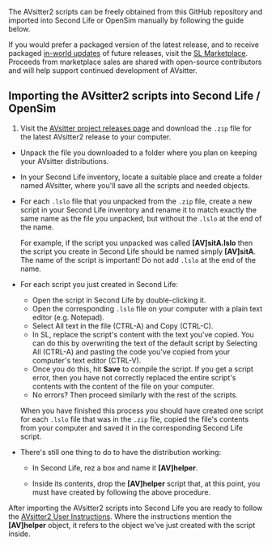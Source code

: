 
The AVsitter2 scripts can be freely obtained from this GitHub repository and imported into Second Life or OpenSim manually by following the guide below.

If you would prefer a packaged version of the latest release, and to receive packaged [in-world updates](https://avsitter.github.io/updates.html) of future releases, visit the [SL Marketplace](https://marketplace.secondlife.com/stores/79645). Proceeds from marketplace sales are shared with open-source contributors and will help support continued development of AVsitter.


## Importing the AVsitter2 scripts into Second Life / OpenSim

1. Visit the [AVsitter project releases page](https://github.com/AVsitter/AVsitter/releases) and download the ```.zip``` file for the latest AVsitter2 release to your computer.

- Unpack the file you downloaded to a folder where you plan on keeping your AVsitter distributions.

- In your Second Life inventory, locate a suitable place and create a folder named AVsitter, where you'll save all the scripts and needed objects. 

- For each ```.lslo``` file that you unpacked from the ```.zip``` file, create a new script in your Second Life inventory and rename it to match exactly the same name as the file you unpacked, but without the ```.lslo``` at the end of the name.

    For example, if the script you unpacked was called **[AV]sitA.lslo** then the script you create in Second Life should be named simply **[AV]sitA**. The name of the script is important! Do not add ```.lslo``` at the end of the name.

- For each script you just created in Second Life:
    - Open the script in Second Life by double-clicking it.
    - Open the corresponding ```.lslo``` file on your computer with a plain text editor (e.g. Notepad).
    - Select All text in the file (CTRL-A) and Copy (CTRL-C).
    - In SL, replace the script's content with the text you've copied. You can do this by overwriting the text of the default script by Selecting All (CTRL-A) and pasting the code you've copied from your computer's text editor (CTRL-V).
    - Once you do this, hit **Save** to compile the script. If you get a script error, then you have not correctly replaced the entire script's contents with the content of the file on your computer.
    - No errors? Then proceed similarly with the rest of the scripts. 

    When you have finished this process you should have created one script for each ```.lslo``` file that was in the ```.zip``` file, copied the file's contents from your computer and saved it in the corresponding Second Life script.

- There's still one thing to do to have the distribution working:

    - In Second Life, rez a box and name it **[AV]helper**.
 
    - Inside its contents, drop the **[AV]helper** script that, at this point, you must have created by following the above procedure.

After importing the AVsitter2 scripts into Second Life you are ready to follow the [AVsitter2 User Instructions](https://avsitter.github.io/avsitter2_home). Where the instructions mention the **[AV]helper** object, it refers to the object we've just created with the script inside.






